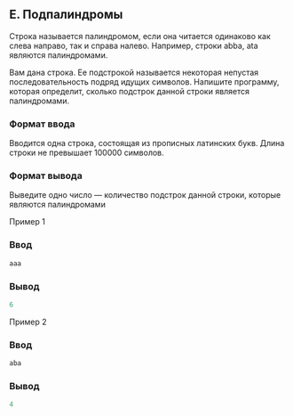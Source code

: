 ﻿## E. Подпалиндромы

Строка называется палиндромом, если она читается одинаково как слева направо, так и справа налево. Например, строки abba, ata являются палиндромами.

Вам дана строка. Ее подстрокой называется некоторая непустая последовательность подряд идущих символов. Напишите программу, которая определит, сколько подстрок данной строки является палиндромами.
### Формат ввода 
Вводится одна строка, состоящая из прописных латинских букв. Длина строки не превышает 100000 символов.  
### Формат вывода

Выведите одно число — количество подстрок данной строки, которые являются палиндромами  

Пример 1   

### Ввод
```cpp
aaa
```
### Вывод
```cpp
6 
```
Пример 2   

### Ввод
```cpp
aba

```
### Вывод
```cpp
4
```
